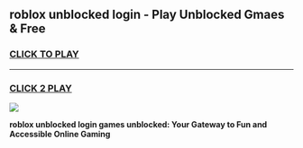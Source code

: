 
## roblox unblocked login - Play Unblocked Gmaes & Free
<h3>
<a href="https://news.freeplayer.one?title=roblox_unblocked_login&ref=16F">CLICK TO PLAY</a></h3>
<hr>

<h3>
<a href="https://news.freeplayer.one?title=roblox_unblocked_login&ref=16F">CLICK 2 PLAY</a>
  
</h3>

<a href="https://news.freeplayer.one?title=roblox_unblocked_login&ref=16F/"><img src="https://clearcache.store/games.png"></a>


**roblox unblocked login games unblocked: Your Gateway to Fun and Accessible Online Gaming**

